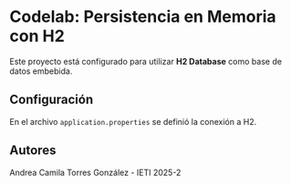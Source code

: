 # Codelab: Persistencia en Memoria con H2

Este proyecto está configurado para utilizar **H2 Database** como base de datos embebida.

## Configuración

En el archivo `application.properties` se definió la conexión a H2.

## Autores

Andrea Camila Torres González - IETI 2025-2

